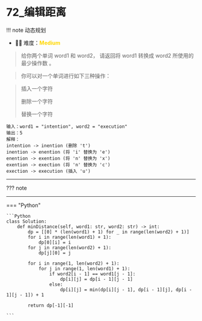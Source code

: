 # 72_编辑距离

<!-- 所有文件名必须是该题目的英文名 -->

!!! note
    <!-- 这里记载考察的数据结构、算法等 -->
    动态规划

- 🔑🔑 难度：<span style = "color:gold; font-weight:bold">Medium</span>
<!-- <span style = "color:gold; font-weight:bold">Medium</span> 中等 -->
<!-- <span style = "color:crisma; font-weight:bold">High</span> 困难 -->
<!-- <span style = "color:Green; font-weight:bold">Easy</span> 简单 -->

<!-- 题目简介 -->

> 给你两个单词 word1 和 word2， 请返回将 word1 转换成 word2 所使用的最少操作数  。

> 你可以对一个单词进行如下三种操作：

> 插入一个字符
> 
> 删除一个字符
> 
> 替换一个字符

```
输入：word1 = "intention", word2 = "execution"
输出：5
解释：
intention -> inention (删除 't')
inention -> enention (将 'i' 替换为 'e')
enention -> exention (将 'n' 替换为 'x')
exention -> exection (将 'n' 替换为 'c')
exection -> execution (插入 'u')

```

------

??? note 

    
-------------

=== "Python"

    ```Python
    class Solution:
        def minDistance(self, word1: str, word2: str) -> int:
            dp = [[0] * (len(word1) + 1) for _ in range(len(word2) + 1)]
            for i in range(len(word1) + 1):
                dp[0][i] = i 
            for j in range(len(word2) + 1):
                dp[j][0] = j
            
            for i in range(1, len(word2) + 1):
                for j in range(1, len(word1) + 1):
                    if word2[i - 1] == word1[j - 1]:
                        dp[i][j] = dp[i - 1][j - 1]
                    else:
                        dp[i][j] = min(dp[i][j - 1], dp[i - 1][j], dp[i - 1][j - 1]) + 1

            return dp[-1][-1]
    
    ```
